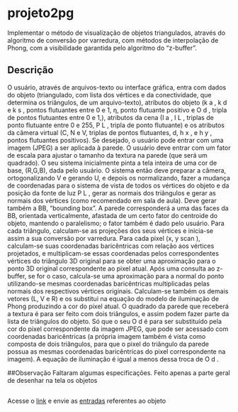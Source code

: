 # projeto2pg
Implementar o método de visualização de objetos triangulados, através do algoritmo de conversão por varredura, com métodos de interpolação de Phong, com a visibilidade garantida pelo algoritmo do “z-buffer”.
## Descrição
O usuário, através de arquivos-texto ou interface gráfica, entra com dados do objeto (triangulado, com lista dos vértices e da conectividade, que determina os triângulos,
de um arquivo-texto), atributos do objeto (k a , k d e k s , pontos flutuantes entre 0 e 1, η, ponto flutuante positivo e O d , tripla de pontos flutuantes entre 0 e 1,), atributos da cena (I a , I L ,
triplas de ponto flutuante entre 0 e 255, P L , tripla de ponto flutuante) e os atributos da câmera virtual (C, N e V, triplas de pontos flutuantes, d, h x , e h y , pontos flutuantes
positivos). Se desejado, o usuário pode entrar com uma imagem (JPEG) a ser aplicada à parede. O usuário deve entrar com um fator de escala para ajustar o tamanho da textura na
parede (que será um quadrado). O seu sistema inicialmente pinta a tela inteira de uma cor de base, (R,G,B), dada pelo usuário. O sistema então deve preparar a câmera,
ortogonalizando V e gerando U, e depois os normalizando, fazer a mudança de coordenadas para o sistema de vista de todos os vértices do objeto e da posição da fonte de luz P L , gerar
as normais dos triângulos e gerar as normais dos vértices (como recomendado em sala de aula). Deve gerar também a BB, “bounding box”. A parede corresponderá a uma das faces
da BB, orientada verticalmente, afastada de um certo fator do centroide do objeto, mantendo o paralelismo; o fator também é dado pelo usuário. Para cada triângulo,
calculam-se as projeções dos seus vértices e inicia-se assim a sua conversão por varredura. Para cada pixel (x, y scan ), calculam-se suas coordenadas baricêntricas com relação aos
vértices projetados, e multiplicam-se essas coordenadas pelos correspondentes vértices do triângulo 3D original para se obter uma aproximação para o ponto 3D original
correspondente ao pixel atual. Após uma consulta ao z-buffer, se for o caso, calcula-se uma aproximação para a normal do ponto utilizando-se mesmas coordenadas baricêntricas
multiplicadas pelas normais dos respectivos vértices originais. Calculam-se também os demais vetores (L, V e R) e os substitui na equação do modelo de iluminação de Phong
produzindo a cor do pixel atual. O quadrado da parede que receberá a textura é para ser feito com dois triângulos, e assim podem fazer parte da lista de triângulos do objeto. Só que
o seu O d é para ser substituído pela cor do pixel correspondente da imagem JPEG, que pode ser acessado com coordenadas baricêntricas (a própria imagem também é vista como
composta de dois triângulos, para que o pixel do triângulo da parede possua as mesmas coordenadas baricêntricas do pixel correspondente na imagem). A equação de iluminação é
igual a menos dessa troca de O d .

##Observação
Faltaram algumas especificações.  Feito apenas a parte geral de desenhar na tela os objetos

##
Acesse o [link](https://mvictorm.github.io/projeto2pg/) e envie as [entradas](https://github.com/MVictorM/projeto2pg/tree/master/entradas) referentes ao objeto
